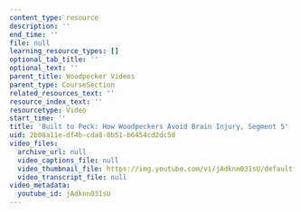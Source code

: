 ```yaml
---
content_type: resource
description: ''
end_time: ''
file: null
learning_resource_types: []
optional_tab_title: ''
optional_text: ''
parent_title: Woodpecker Videos
parent_type: CourseSection
related_resources_text: ''
resource_index_text: ''
resourcetype: Video
start_time: ''
title: 'Built to Peck: How Woodpeckers Avoid Brain Injury, Segment 5'
uid: 2b08a11e-df4b-cda8-0b51-b6454cd2dc5d
video_files:
  archive_url: null
  video_captions_file: null
  video_thumbnail_file: https://img.youtube.com/vi/jAdknn031sU/default.jpg
  video_transcript_file: null
video_metadata:
  youtube_id: jAdknn031sU
---
```

